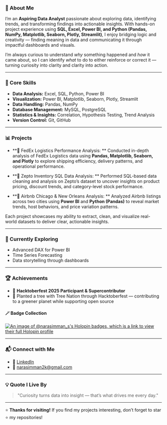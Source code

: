 ### 🚀 About Me

I’m an **Aspiring Data Analyst** passionate about exploring data, identifying trends, and transforming findings into actionable insights.
With hands-on project experience using **SQL, Excel, Power BI, and Python (Pandas, NumPy, Matplotlib, Seaborn, Plotly, Streamlit)**,
I enjoy bridging logic and creativity — finding meaning in data and communicating it through impactful dashboards and visuals.

I’m always curious to understand *why* something happened and *how* it came about, so I can identify *what* to do to either reinforce or correct it — turning curiosity into clarity and clarity into action.

---

### 🧠 Core Skills

* **Data Analysis:** Excel, SQL, Python, Power BI
* **Visualization:** Power BI, Matplotlib, Seaborn, Plotly, Streamlit
* **Data Handling:** Pandas, NumPy
* **Database Management:** MySQL, PostgreSQL
* **Statistics & Insights:** Correlation, Hypothesis Testing, Trend Analysis
* **Version Control:** Git, GitHub

---

### 📊 Projects

* **🚚 FedEx Logistics Performance Analysis: **
  Conducted in-depth analysis of FedEx Logistics data using **Pandas, Matplotlib, Seaborn, and Plotly** to explore shipping efficiency, delivery patterns, and operational performance.

* **🛒 Zepto Inventory SQL Data Analysis: **
  Performed SQL-based data cleaning and analysis on Zepto’s dataset to uncover insights on product pricing, discount trends, and category-level stock performance.

* **🏡 Airbnb Chicago & New Orleans Analysis: **
  Analyzed Airbnb listings across two cities using **Power BI** and **Python (Pandas)** to reveal market trends, host behaviors, and price variation patterns.

Each project showcases my ability to extract, clean, and visualize real-world datasets to deliver clear, actionable insights.

---

### 🧩 Currently Exploring

* Advanced DAX for Power BI
* Time Series Forecasting
* Data storytelling through dashboards

---

### 🏆 Achievements

* 🌱 **Hacktoberfest 2025 Participant & Supercontributor**
* 🌳 Planted a tree with Tree Nation through Hacktoberfest — contributing to a greener planet while supporting open source

#### 🪄 Badge Collection

[![An image of @narasimman\_s's Holopin badges, which is a link to view their full Holopin profile](https://holopin.me/narasimman_s)](https://holopin.io/@narasimman_s)

---

### 📬 Connect with Me

* 💼 [LinkedIn](https://www.linkedin.com/in/narasimman-s-a8aa15332/)
* 📧 [narasimman2k@gmail.com](mailto:narasimman2k@gmail.com)

---

### 💡 Quote I Live By

> "Curiosity turns data into insight — that’s what drives me every day."

---

⭐ **Thanks for visiting!**
If you find my projects interesting, don’t forget to star ⭐ my repositories!
